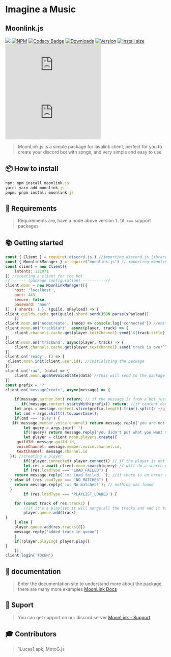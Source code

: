 # Imagine a Music
## Moonlink.js

<img src='https://cdn.discordapp.com/attachments/1019979902411350016/1044230708685713438/IMG_20221121_083735.png'></img>
[![NPM](https://nodei.co/npm/moonlink.js.png)](\[https:/nodei.co/npm/moonlink.js) 
[![Codacy Badge](https://app.codacy.com/project/badge/Grade/7dd9288acdc94dacaa11ad80f36a9bd3)](https://www.codacy.com/gh/1Lucas1apk/moonlink.js/dashboard?utm\_source=github.com\&utm\_medium=referral\&utm\_content=1Lucas1apk/moonlink.js\&utm\_campaign=Badge\_Grade) [![Downloads](https://img.shields.io/npm/dt/moonlink.js.svg?color=3884FF)](https://www.npmjs.com/package/moonlink.js) [![Version](https://img.shields.io/npm/v/moonlink.js.svg?color=3884FF\&label=version)](https://www.npmjs.com/package/moonlink.js) [![install size](https://packagephobia.com/badge?p=moonlink.js)](https://packagephobia.com/result?p=moonlink.js) ![vulnabilites](https://img.shields.io/snyk/vulnerabilities/npm/moonlink.js) ![node](https://img.shields.io/node/v/moonlink.js)

> MoonLink.js is a simple package for lavalink client, perfect for you to create your discord bot with songs, and very simple and easy to use

## 📦 How to install
```js
npm: npm install moonlink.js
yarn: yarn add moonlink.js
pnpm: pnpm install moonlink.js
```
## 🎲 Requirements

> Requirements are, have a node above version `1.16 >==` support packages

## 📚 Getting started
```js
const { Client } = require('discord.js') //importing discord.js library
const { MoonlinkManager } = require('moonlink.js') // importing moonlink.js package 
const client = new Client({
    intents: 131071
}) //creating a client for the bot 
//------- (package configuration) ----------//
client.moon = new MoonlinkManager([{ 
    host: 'localhost', 
    port: 443, 
    secure: false, 
    password: 'moon'
}], { shards: 1 }, (guild, sPayload) => { 
client.guilds.cache.get(guild).shard.send(JSON.parse(sPayload))
    })
client.moon.on('nodeCreate', (node) => console.log('connected')) //emit to the console the node was connected to 
client.moon.on('trackStart', async(player, track) => {
    client.channels.cache.get(player.textChannel).send(`${track.title} is playing now`) //when the player starts it will send a message to the channel where the command was executed
})
client.moon.on('trackEnd', async(player, track) => {
    client.channels.cache.get(player.textChannel).send(`track is over`) //when the player starts it will send a message to the channel where the command was executed
})
client.on('ready', () => {
 client.moon.init(client.user.id); //initializing the package
});
client.on('raw', (data) => {
    client.moon.updateVoiceState(data) //this will send to the package the information needed for the package to work properly 
})
const prefix = '?'
client.on('messageCreate', async(message) => {
    
    if(message.author.bot) return; // if the message is from a bot just ignore it
       if(!message.content.startsWith(prefix)) return; //if content doesn't start with the prefix, make it ignore 
    let args = message.content.slice(prefix.length).trim().split(/ +/g); 
    let cmd = args.shift().toLowerCase();
    if(cmd === 'play') {
   if(!message.member.voice.channel) return message.reply(`you are not on a voice channel`) 
        let query = args.join(' ')
        if(!query) return message.reply("you didn't put what you want me to play")
        let player = client.moon.players.create({
     guildId: message.guild.id,
     voiceChannel: message.member.voice.channel.id,
     textChannel: message.channel.id
  }); //creating a player
        if(!player.connected) player.connect() // if the player is not connected it will connect to the voice channel
        let res = await client.moon.search(query) // will do a search on the video informed in the query
        if (res.loadType === "LOAD_FAILED") {
    return message.reply(`:x: Load failed. `); //if there is an error when loading the tracks, it informs that there is an error
  } else if (res.loadType === "NO_MATCHES") {
    return message.reply(`:x: No matches!`); // nothing was found 
  }
        if (res.loadType === 'PLAYLIST_LOADED') {

    for (const track of res.tracks) {
        //if it's a playlist it will merge all the tracks and add it to the queue
        player.queue.add(track);
}
    } else {
    player.queue.add(res.tracks[0]) 
    message.reply('added track in queue')
    }
    if(!player.playing) player.play()
}
    });
client.login('TOKEN') 
```

## 📖 documentation

> Enter the documentation site to understand more about the package, there are many more examples [MoonLink Docs](https://moonlink.js.org)

## 🎨 Suport

> You can get support on our discord server [MoonLink - Support](https://discord.gg/Gv8uxApUUY)

## 🎓 Contributors

> 1Lucas1.apk, MotoG.js